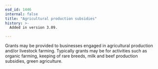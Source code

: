 ```yaml
---
esd_id: 1446
internal: false
title: "Agricultural production subsidies"
history: >-
  Added in version 3.09.

---
```


Grants may be provided to businesses engaged in agricultural production and/or livestock farming.  Typically grants may be for activities such as organic farming, keeping of rare breeds, milk and beef production subsidies, green agriculture.

